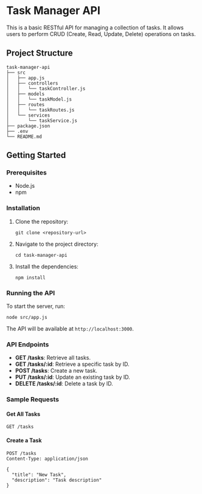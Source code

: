 # Task Manager API

This is a basic RESTful API for managing a collection of tasks. It allows users to perform CRUD (Create, Read, Update, Delete) operations on tasks.

## Project Structure

```
task-manager-api
├── src
│   ├── app.js
│   ├── controllers
│   │   └── taskController.js
│   ├── models
│   │   └── taskModel.js
│   ├── routes
│   │   └── taskRoutes.js
│   └── services
│       └── taskService.js
├── package.json
├── .env
└── README.md
```

## Getting Started

### Prerequisites

- Node.js
- npm

### Installation

1. Clone the repository:
   ```
   git clone <repository-url>
   ```
2. Navigate to the project directory:
   ```
   cd task-manager-api
   ```
3. Install the dependencies:
   ```
   npm install
   ```

### Running the API

To start the server, run:
```
node src/app.js
```

The API will be available at `http://localhost:3000`.

### API Endpoints

- **GET /tasks**: Retrieve all tasks.
- **GET /tasks/:id**: Retrieve a specific task by ID.
- **POST /tasks**: Create a new task.
- **PUT /tasks/:id**: Update an existing task by ID.
- **DELETE /tasks/:id**: Delete a task by ID.

### Sample Requests

#### Get All Tasks
```
GET /tasks
```

#### Create a Task
```
POST /tasks
Content-Type: application/json

{
  "title": "New Task",
  "description": "Task description"
}
```

